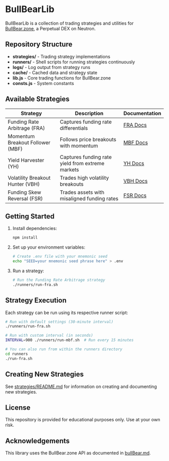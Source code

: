 # BullBearLib

BullBearLib is a collection of trading strategies and utilities for [BullBear.zone](https://www.bullbear.zone/), a Perpetual DEX on Neutron.

## Repository Structure

- **strategies/** - Trading strategy implementations
- **runners/** - Shell scripts for running strategies continuously
- **logs/** - Log output from strategy runs
- **cache/** - Cached data and strategy state
- **lib.js** - Core trading functions for BullBear.zone
- **consts.js** - System constants

## Available Strategies

| Strategy | Description | Documentation |
|----------|-------------|---------------|
| Funding Rate Arbitrage (FRA) | Captures funding rate differentials | [FRA Docs](strategies/fra-docs.md) |
| Momentum Breakout Follower (MBF) | Follows price breakouts with momentum | [MBF Docs](strategies/mbf-docs.md) |
| Yield Harvester (YH) | Captures funding rate yield from extreme markets | [YH Docs](strategies/yh-docs.md) |
| Volatility Breakout Hunter (VBH) | Trades high volatility breakouts | [VBH Docs](strategies/vbh-docs.md) |
| Funding Skew Reversal (FSR) | Trades assets with misaligned funding rates | [FSR Docs](strategies/fsr-strategy-docs.md) |

## Getting Started

1. Install dependencies:
   ```bash
   npm install
   ```

2. Set up your environment variables:
   ```bash
   # Create .env file with your mnemonic seed
   echo "SEED=your mnemonic seed phrase here" > .env
   ```

3. Run a strategy:
   ```bash
   # Run the Funding Rate Arbitrage strategy
   ./runners/run-fra.sh
   ```

## Strategy Execution

Each strategy can be run using its respective runner script:

```bash
# Run with default settings (30-minute interval)
./runners/run-fra.sh

# Run with custom interval (in seconds)
INTERVAL=900 ./runners/run-mbf.sh  # Run every 15 minutes

# You can also run from within the runners directory
cd runners
./run-fra.sh
```

## Creating New Strategies

See [strategies/README.md](strategies/README.md) for information on creating and documenting new strategies.

## License

This repository is provided for educational purposes only. Use at your own risk.

## Acknowledgements

This library uses the BullBear.zone API as documented in [bullBear.md](bullBear.md).